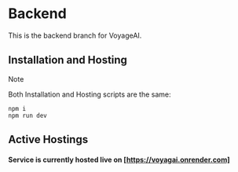 # Backend

This is the backend branch for VoyageAI.
<br>

## Installation and Hosting

> [!NOTE]
> Both Installation and Hosting scripts are the same:

```
npm i
npm run dev
```

## Active Hostings

#### Service is currently hosted live on [https://voyagai.onrender.com]
